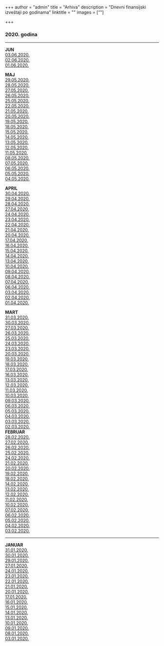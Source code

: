+++
author = "admin"
title = "Arhiva"
description = "Dnevni finansijski izveštaji po godinama"
linktitle = ""
images = [""]

+++

### 2020. godina

---

**JUN**  
[03.06.2020.](/docs/finansijski_izvestaji/dfi/2020/06/20200603.pdf)  
[02.06.2020.](/docs/finansijski_izvestaji/dfi/2020/06/20200602.pdf)  
[01.06.2020.](/docs/finansijski_izvestaji/dfi/2020/06/20200601.pdf)

**MAJ**  
[29.05.2020.](/docs/finansijski_izvestaji/dfi/2020/05/20200529.pdf)  
[28.05.2020.](/docs/finansijski_izvestaji/dfi/2020/05/20200528.pdf)  
[27.05.2020.](/docs/finansijski_izvestaji/dfi/2020/05/20200527.pdf)  
[26.05.2020.](/docs/finansijski_izvestaji/dfi/2020/05/20200526.pdf)  
[25.05.2020.](/docs/finansijski_izvestaji/dfi/2020/05/20200525.pdf)  
[22.05.2020.](/docs/finansijski_izvestaji/dfi/2020/05/20200522.pdf)  
[21.05.2020.](/docs/finansijski_izvestaji/dfi/2020/05/20200521.pdf)  
[20.05.2020.](/docs/finansijski_izvestaji/dfi/2020/05/20200520.pdf)  
[19.05.2020.](/docs/finansijski_izvestaji/dfi/2020/05/20200519.pdf)  
[18.05.2020.](/docs/finansijski_izvestaji/dfi/2020/05/20200518.pdf)  
[15.05.2020.](/docs/finansijski_izvestaji/dfi/2020/05/20200515.pdf)  
[14.05.2020.](/docs/finansijski_izvestaji/dfi/2020/05/20200514.pdf)  
[13.05.2020.](/docs/finansijski_izvestaji/dfi/2020/05/20200513.pdf)  
[12.05.2020.](/docs/finansijski_izvestaji/dfi/2020/05/20200512.pdf)  
[11.05.2020.](/docs/finansijski_izvestaji/dfi/2020/05/20200511.pdf)  
[08.05.2020.](/docs/finansijski_izvestaji/dfi/2020/05/20200508.pdf)  
[07.05.2020.](/docs/finansijski_izvestaji/dfi/2020/05/20200507.pdf)  
[06.05.2020.](/docs/finansijski_izvestaji/dfi/2020/05/20200506.pdf)  
[05.05.2020.](/docs/finansijski_izvestaji/dfi/2020/05/20200505.pdf)  
[04.05.2020.](/docs/finansijski_izvestaji/dfi/2020/05/20200504.pdf)

**APRIL**  
[30.04.2020.](/docs/finansijski_izvestaji/dfi/2020/04/20200430.pdf)  
[29.04.2020.](/docs/finansijski_izvestaji/dfi/2020/04/20200429.pdf)  
[28.04.2020.](/docs/finansijski_izvestaji/dfi/2020/04/20200428.pdf)  
[27.04.2020.](/docs/finansijski_izvestaji/dfi/2020/04/20200427.pdf)  
[24.04.2020.](/docs/finansijski_izvestaji/dfi/2020/04/20200424.pdf)  
[23.04.2020.](/docs/finansijski_izvestaji/dfi/2020/04/20200423.pdf)  
[22.04.2020.](/docs/finansijski_izvestaji/dfi/2020/04/20200422.pdf)  
[21.04.2020.](/docs/finansijski_izvestaji/dfi/2020/04/20200421.pdf)  
[20.04.2020.](/docs/finansijski_izvestaji/dfi/2020/04/20200420.pdf)  
[17.04.2020.](/docs/finansijski_izvestaji/dfi/2020/04/20200417.pdf)  
[16.04.2020.](/docs/finansijski_izvestaji/dfi/2020/04/20200416.pdf)  
[15.04.2020.](/docs/finansijski_izvestaji/dfi/2020/04/20200415.pdf)  
[14.04.2020.](/docs/finansijski_izvestaji/dfi/2020/04/20200414.pdf)  
[13.04.2020.](/docs/finansijski_izvestaji/dfi/2020/04/20200413.pdf)  
[10.04.2020.](/docs/finansijski_izvestaji/dfi/2020/04/20200410.pdf)  
[09.04.2020.](/docs/finansijski_izvestaji/dfi/2020/04/20200409.pdf)  
[08.04.2020.](/docs/finansijski_izvestaji/dfi/2020/04/20200408.pdf)  
[07.04.2020.](/docs/finansijski_izvestaji/dfi/2020/04/20200407.pdf)  
[06.04.2020.](/docs/finansijski_izvestaji/dfi/2020/04/20200406.pdf)  
[03.04.2020.](/docs/finansijski_izvestaji/dfi/2020/04/20200403.pdf)  
[02.04.2020.](/docs/finansijski_izvestaji/dfi/2020/04/20200402.pdf)  
[01.04.2020.](/docs/finansijski_izvestaji/dfi/2020/04/20200401.pdf)

**MART**  
[31.03.2020.](/docs/finansijski_izvestaji/dfi/2020/03/20200331.pdf)  
[30.03.2020.](/docs/finansijski_izvestaji/dfi/2020/03/20200330.pdf)  
[27.03.2020.](/docs/finansijski_izvestaji/dfi/2020/03/20200327.pdf)  
[26.03.2020.](/docs/finansijski_izvestaji/dfi/2020/03/20200326.pdf)  
[25.03.2020.](/docs/finansijski_izvestaji/dfi/2020/03/20200325.pdf)  
[24.03.2020.](/docs/finansijski_izvestaji/dfi/2020/03/20200324.pdf)  
[23.03.2020.](/docs/finansijski_izvestaji/dfi/2020/03/20200323.pdf)  
[20.03.2020.](/docs/finansijski_izvestaji/dfi/2020/03/20200320.pdf)  
[19.03.2020.](/docs/finansijski_izvestaji/dfi/2020/03/20200319.pdf)  
[18.03.2020.](/docs/finansijski_izvestaji/dfi/2020/03/20200318.pdf)  
[17.03.2020.](/docs/finansijski_izvestaji/dfi/2020/03/20200317.pdf)  
[16.03.2020.](/docs/finansijski_izvestaji/dfi/2020/03/20200316.pdf)  
[13.03.2020.](/docs/finansijski_izvestaji/dfi/2020/03/20200313.pdf)  
[12.03.2020.](/docs/finansijski_izvestaji/dfi/2020/03/20200312.pdf)  
[11.03.2020.](/docs/finansijski_izvestaji/dfi/2020/03/20200311.pdf)  
[10.03.2020.](/docs/finansijski_izvestaji/dfi/2020/03/20200310.pdf)  
[09.03.2020.](/docs/finansijski_izvestaji/dfi/2020/03/20200309.pdf)  
[06.03.2020.](/docs/finansijski_izvestaji/dfi/2020/03/20200306.pdf)  
[05.03.2020.](/docs/finansijski_izvestaji/dfi/2020/03/20200305.pdf)  
[04.03.2020.](/docs/finansijski_izvestaji/dfi/2020/03/20200304.pdf)  
[03.03.2020.](/docs/finansijski_izvestaji/dfi/2020/03/20200303.pdf)  
[02.03.2020.](/docs/finansijski_izvestaji/dfi/2020/03/20200302.pdf)  
**FEBRUAR**  
[28.02.2020.](/docs/finansijski_izvestaji/dfi/2020/02/20200228.pdf)  
[27.02.2020.](/docs/finansijski_izvestaji/dfi/2020/02/20200227.pdf)  
[26.02.2020.](/docs/finansijski_izvestaji/dfi/2020/02/20200226.pdf)  
[25.02.2020.](/docs/finansijski_izvestaji/dfi/2020/02/20200225.pdf)  
[24.02.2020.](/docs/finansijski_izvestaji/dfi/2020/02/20200224.pdf)  
[21.02.2020.](/docs/finansijski_izvestaji/dfi/2020/02/20200221.pdf)  
[20.02.2020.](/docs/finansijski_izvestaji/dfi/2020/02/20200220.pdf)  
[19.02.2020.](/docs/finansijski_izvestaji/dfi/2020/02/20200219.pdf)  
[18.02.2020.](/docs/finansijski_izvestaji/dfi/2020/02/20200218.pdf)  
[14.02.2020.](/docs/finansijski_izvestaji/dfi/2020/02/20200214.pdf)  
[13.02.2020.](/docs/finansijski_izvestaji/dfi/2020/02/20200213.pdf)  
[12.02.2020.](/docs/finansijski_izvestaji/dfi/2020/02/20200212.pdf)  
[11.02.2020.](/docs/finansijski_izvestaji/dfi/2020/02/20200211.pdf)  
[10.02.2020.](/docs/finansijski_izvestaji/dfi/2020/02/20200210.pdf)  
[07.02.2020.](/docs/finansijski_izvestaji/dfi/2020/02/20200207.pdf)  
[06.02.2020.](/docs/finansijski_izvestaji/dfi/2020/02/20200206.pdf)  
[05.02.2020.](/docs/finansijski_izvestaji/dfi/2020/02/20200205.pdf)  
[04.02.2020.](/docs/finansijski_izvestaji/dfi/2020/02/20200204.pdf)  
[03.02.2020.](/docs/finansijski_izvestaji/dfi/2020/02/20200203.pdf)

---

**JANUAR**  
[31.01.2020.](/docs/finansijski_izvestaji/dfi/2020/01/20200131.pdf)  
[30.01.2020.](/docs/finansijski_izvestaji/dfi/2020/01/20200130.pdf)  
[29.01.2020.](/docs/finansijski_izvestaji/dfi/2020/01/20200129.pdf)  
[27.01.2020.](/docs/finansijski_izvestaji/dfi/2020/01/20200127.pdf)  
[24.01.2020.](/docs/finansijski_izvestaji/dfi/2020/01/20200124.pdf)  
[23.01.2020.](/docs/finansijski_izvestaji/dfi/2020/01/20200123.pdf)  
[22.01.2020.](/docs/finansijski_izvestaji/dfi/2020/01/20200122.pdf)  
[21.01.2020.](/docs/finansijski_izvestaji/dfi/2020/01/20200121.pdf)  
[20.01.2020.](/docs/finansijski_izvestaji/dfi/2020/01/20200120.pdf)  
[17.01.2020.](/docs/finansijski_izvestaji/dfi/2020/01/20200117.pdf)  
[16.01.2020.](/docs/finansijski_izvestaji/dfi/2020/01/20200116.pdf)  
[15.01.2020.](/docs/finansijski_izvestaji/dfi/2020/01/20200115.pdf)  
[14.01.2020.](/docs/finansijski_izvestaji/dfi/2020/01/20200114.pdf)  
[13.01.2020.](/docs/finansijski_izvestaji/dfi/2020/01/20200113.pdf)  
[10.01.2020.](/docs/finansijski_izvestaji/dfi/2020/01/20200110.pdf)  
[09.01.2020.](/docs/finansijski_izvestaji/dfi/2020/01/20200109.pdf)  
[08.01.2020.](/docs/finansijski_izvestaji/dfi/2020/01/20200108.pdf)  
[03.01.2020.](/docs/finansijski_izvestaji/dfi/2020/01/20200103.pdf)
